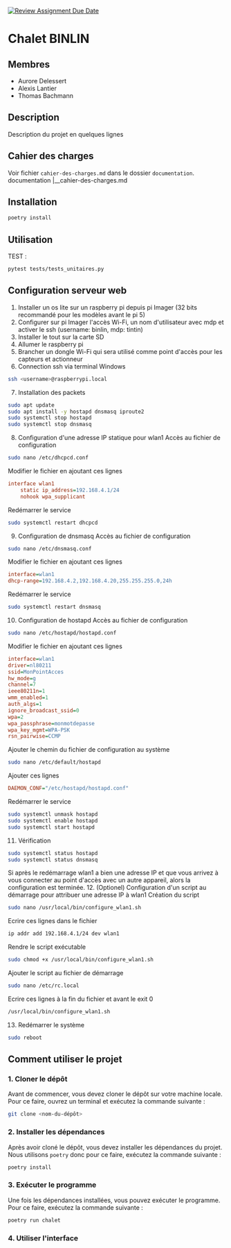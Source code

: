 [![Review Assignment Due Date](https://classroom.github.com/assets/deadline-readme-button-22041afd0340ce965d47ae6ef1cefeee28c7c493a6346c4f15d667ab976d596c.svg)](https://classroom.github.com/a/oOQR1xPR)
# Chalet BINLIN

## Membres

- Aurore Delessert
- Alexis Lantier
- Thomas Bachmann

## Description

Description du projet en quelques lignes

## Cahier des charges

Voir fichier `cahier-des-charges.md` dans le dossier `documentation`.
documentation
|__cahier-des-charges.md

## Installation

```bash
poetry install
```

## Utilisation

TEST :
```bash
pytest tests/tests_unitaires.py
```

## Configuration serveur web

1. Installer un os lite sur un raspberry pi depuis pi Imager (32 bits recommandé pour les modèles avant le pi 5)
2. Configurer sur pi Imager l'accès Wi-Fi, un nom d'utilisateur avec mdp et activer le ssh (username: binlin, mdp: tintin)
3. Installer le tout sur la carte SD
4. Allumer le raspberry pi
5. Brancher un dongle Wi-Fi qui sera utilisé comme point d'accès pour les capteurs et actionneur
6. Connection ssh via terminal Windows 
```bash
ssh <username>@raspberrypi.local
```
7. Installation des packets
```bash
sudo apt update
sudo apt install -y hostapd dnsmasq iproute2
sudo systemctl stop hostapd
sudo systemctl stop dnsmasq
```
8. Configuration d'une adresse IP statique pour wlan1
Accès au fichier de configuration
```bash
sudo nano /etc/dhcpcd.conf
```
Modifier le fichier en ajoutant ces lignes
```ini
interface wlan1
    static ip_address=192.168.4.1/24
    nohook wpa_supplicant
```
Redémarrer le service
```bash
sudo systemctl restart dhcpcd
```
9. Configuration de dnsmasq
Accès au fichier de configuration
```bash
sudo nano /etc/dnsmasq.conf
```
Modifier le fichier en ajoutant ces lignes
```ini
interface=wlan1
dhcp-range=192.168.4.2,192.168.4.20,255.255.255.0,24h
```
Redémarrer le service
```bash
sudo systemctl restart dnsmasq
```
10.   Configuration de hostapd
Accès au fichier de configuration
```bash
sudo nano /etc/hostapd/hostapd.conf
```
Modifier le fichier en ajoutant ces lignes
```ini
interface=wlan1
driver=nl80211
ssid=MonPointAcces
hw_mode=g
channel=7
ieee80211n=1
wmm_enabled=1
auth_algs=1
ignore_broadcast_ssid=0
wpa=2
wpa_passphrase=monmotdepasse
wpa_key_mgmt=WPA-PSK
rsn_pairwise=CCMP
```
Ajouter le chemin du fichier de configuration au système
```bash
sudo nano /etc/default/hostapd
```
Ajouter ces lignes
```ini
DAEMON_CONF="/etc/hostapd/hostapd.conf"
```
Redémarrer le service
```bash
sudo systemctl unmask hostapd
sudo systemctl enable hostapd
sudo systemctl start hostapd
```
11. Vérification
```bash
sudo systemctl status hostapd
sudo systemctl status dnsmasq
```
Si après le redémarrage wlan1 a bien une adresse IP et que vous arrivez à vous connecter au point d'accès avec un autre appareil, alors la configuration est terminée.
12. (Optionel) Configuration d'un script au démarrage pour attribuer une adresse IP à wlan1
Création du script
```bash
sudo nano /usr/local/bin/configure_wlan1.sh
```
Ecrire ces lignes dans le fichier
```bash
ip addr add 192.168.4.1/24 dev wlan1
```
Rendre le script exécutable
```bash
sudo chmod +x /usr/local/bin/configure_wlan1.sh
```
Ajouter le script au fichier de démarrage
```bash 
sudo nano /etc/rc.local
```
Ecrire ces lignes à la fin du fichier et avant le exit 0
```bash
/usr/local/bin/configure_wlan1.sh
```
13. Redémarrer le système
```bash
sudo reboot
```
## Comment utiliser le projet
### 1. Cloner le dépôt
Avant de commencer, vous devez cloner le dépôt sur votre machine locale. Pour ce faire, ouvrez un terminal et exécutez la commande suivante :
```bash
git clone <nom-du-dépôt>
```

### 2. Installer les dépendances
Après avoir cloné le dépôt, vous devez installer les dépendances du projet. Nous utilisons `poetry` donc pour ce faire, exécutez la commande suivante :
```bash
poetry install
```

### 3. Exécuter le programme
Une fois les dépendances installées, vous pouvez exécuter le programme. Pour ce faire, exécutez la commande suivante :
```bash
poetry run chalet
```

### 4. Utiliser l'interface
